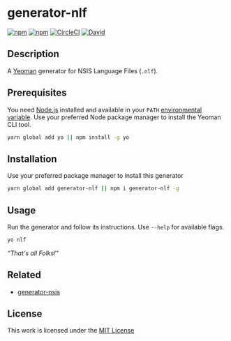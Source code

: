 # generator-nlf

[![npm](https://flat.badgen.net/npm/license/generator-nlf)](https://www.npmjs.org/package/generator-nlf)
[![npm](https://flat.badgen.net/npm/v/generator-nlf)](https://www.npmjs.org/package/generator-nlf)
[![CircleCI](https://flat.badgen.net/circleci/github/idleberg/generator-nlf)](https://circleci.com/gh/idleberg/generator-nlf/)
[![David](https://flat.badgen.net/david/dep/idleberg/generator-nlf)](https://david-dm.org/idleberg/generator-nlf)

## Description

A [Yeoman](http://yeoman.io/authoring/user-interactions.html) generator for NSIS Language Files (`.nlf`).

## Prerequisites

You need [Node.js](https://nodejs.org/en/) installed and available in your `PATH` [environmental variable](http://superuser.com/a/284351/195953). Use your preferred Node package manager to install the Yeoman CLI tool.

```sh
yarn global add yo || npm install -g yo
```

## Installation

 Use your preferred package manager to install this generator

```sh
yarn global add generator-nlf || npm i generator-nlf -g
```

## Usage

Run the generator and follow its instructions. Use `--help` for available flags.

```sh
yo nlf
```

*“That's all Folks!”*

## Related

- [generator-nsis](https://www.npmjs.com/package/generator-nsis)

## License

This work is licensed under the [MIT License](https://opensource.org/licenses/MIT)
